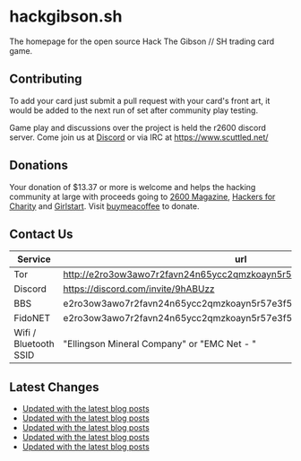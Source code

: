 # hackgibson.sh
The homepage for the open source Hack The Gibson // SH trading card game.


## Contributing

To add your card just submit a pull request with your card's front art, it would be added to the next run of set after community play testing.

Game play and discussions over the project is held the r2600 discord server. Come join us at [Discord](https://discord.com/invite/9hABUzz) or via IRC at https://www.scuttled.net/


## Donations

Your donation of $13.37 or more is welcome and helps the hacking community at large with proceeds going to [2600 Magazine](https://2600.com/), [Hackers for Charity](https://hackersforcharity.org) and [Girlstart](https://girlstart.org).  Visit [buymeacoffee](https://www.buymeacoffee.com/hackgibson.sh) to donate.


## Contact Us

Service | url
-|-
Tor | http://e2ro3ow3awo7r2favn24n65ycc2qmzkoayn5r57e3f56nvjwdcgg32ad.onion
Discord | https://discord.com/invite/9hABUzz
BBS | e2ro3ow3awo7r2favn24n65ycc2qmzkoayn5r57e3f56nvjwdcgg32ad.onion:23
FidoNET | e2ro3ow3awo7r2favn24n65ycc2qmzkoayn5r57e3f56nvjwdcgg32ad.onion:24554
Wifi / Bluetooth SSID | "Ellingson Mineral Company" or "EMC Net - <fidonet address>"

## Latest Changes
<!-- BLOG-POST-LIST:START -->
- [Updated with the latest blog posts](https://github.com/DFW2600/hackgibson.sh/commit/1f98e3ac36ca128d5c50c555cc5411fac5cb74b1)
- [Updated with the latest blog posts](https://github.com/DFW2600/hackgibson.sh/commit/3ee76f3ed4ddd48f1c04a5951ca0c80e02c3ecb2)
- [Updated with the latest blog posts](https://github.com/DFW2600/hackgibson.sh/commit/98c9650fdcec353c089c0322fa911ae1d5eafc43)
- [Updated with the latest blog posts](https://github.com/DFW2600/hackgibson.sh/commit/e8763f636793185518d0b49e64f9f3fdd93377db)
- [Updated with the latest blog posts](https://github.com/DFW2600/hackgibson.sh/commit/7c86c3e363046b8aed4547d8756512f3f3c568e2)
<!-- BLOG-POST-LIST:END -->

